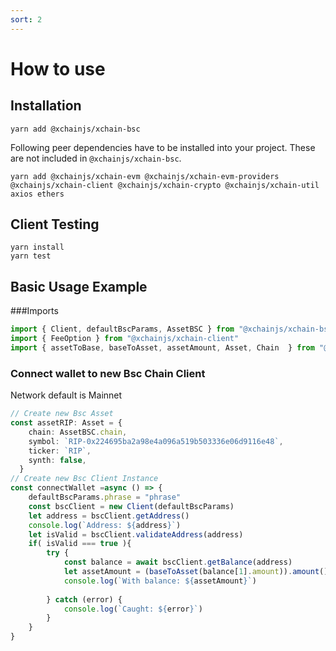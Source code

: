 ```yaml
---
sort: 2
---
```


# How to use

## Installation

```
yarn add @xchainjs/xchain-bsc
```

Following peer dependencies have to be installed into your project. These are not included in `@xchainjs/xchain-bsc`.

```
yarn add @xchainjs/xchain-evm @xchainjs/xchain-evm-providers @xchainjs/xchain-client @xchainjs/xchain-crypto @xchainjs/xchain-util axios ethers
```

##  Client Testing

```
yarn install
yarn test
```

## Basic Usage Example 
###Imports
```ts
import { Client, defaultBscParams, AssetBSC } from "@xchainjs/xchain-bsc"
import { FeeOption } from "@xchainjs/xchain-client"
import { assetToBase, baseToAsset, assetAmount, Asset, Chain  } from "@xchainjs/xchain-util"
```

### Connect wallet to new Bsc Chain Client
Network default is Mainnet
```ts
// Create new Bsc Asset 
const assetRIP: Asset = {
    chain: AssetBSC.chain,
    symbol: `RIP-0x224695ba2a98e4a096a519b503336e06d9116e48`,
    ticker: `RIP`,
    synth: false,
  }
// Create new Bsc Client Instance
const connectWallet =async () => {
    defaultBscParams.phrase = "phrase"
    const bscClient = new Client(defaultBscParams)
    let address = bscClient.getAddress()
    console.log(`Address: ${address}`)
    let isValid = bscClient.validateAddress(address)
    if( isValid === true ){
        try {
            const balance = await bscClient.getBalance(address)
            let assetAmount = (baseToAsset(balance[1].amount)).amount()
            console.log(`With balance: ${assetAmount}`)
    
        } catch (error) {
            console.log(`Caught: ${error}`)
        }
    }
}
```